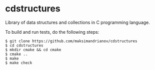 # cdstructures
Library of data structures and collections in C programming language.


To build and run tests, do the following steps:

    $ git clone https://github.com/maksimandrianov/cdstructures
    $ cd cdstructures
    $ mkdir cmake && cd cmake
    $ cmake ..
    $ make
    $ make check

